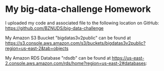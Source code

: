 # My big-data-challenge Homework

I uploaded my code and associated file to the following location on GitHub: https://github.com/BZNUDS/big-data-challenge

My Amazon S3 Buucket "bigdatas3v2public" can be found at https://s3.console.aws.amazon.com/s3/buckets/bigdatas3v2public?region=us-east-2&tab=objects

My Amazon RDS Database "rdsdb" can be found at https://us-east-2.console.aws.amazon.com/rds/home?region=us-east-2#databases:

